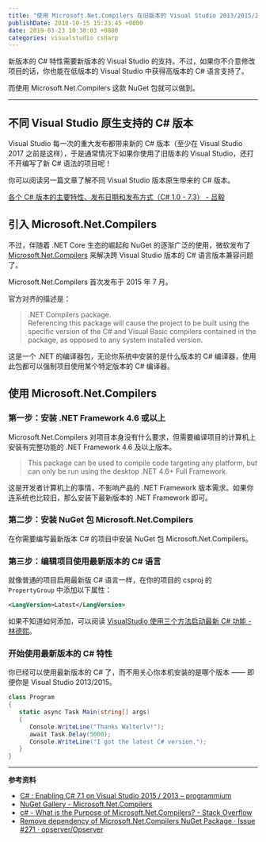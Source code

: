 ```yaml
---
title: "使用 Microsoft.Net.Compilers 在旧版本的 Visual Studio 2013/2015/2017 中开启新的 C# 7.x 和 C# 8 语法"
publishDate: 2018-10-15 15:23:45 +0800
date: 2019-03-23 10:30:03 +0800
categories: visualstudio csharp
---
```


新版本的 C# 特性需要新版本的 Visual Studio 的支持。不过，如果你不介意修改项目的话，你也能在低版本的 Visual Studio 中获得高版本的 C# 语言支持了。

而使用 Microsoft.Net.Compilers 这款 NuGet 包就可以做到。

---

<div id="toc"></div>

## 不同 Visual Studio 原生支持的 C# 版本

Visual Studio 每一次的重大发布都带来新的 C# 版本（至少在 Visual Studio 2017 之前是这样），于是通常情况下如果你使用了旧版本的 Visual Studio，还打不开编写了新 C# 语法的项目呢！

你可以阅读另一篇文章了解不同 Visual Studio 版本原生带来的 C# 版本。

[各个 C# 版本的主要特性、发布日期和发布方式（C# 1.0 - 7.3） - 吕毅](/post/csharp-version-histories)

## 引入 Microsoft.Net.Compilers

不过，伴随着 .NET Core 生态的崛起和 NuGet 的逐渐广泛的使用，微软发布了 [Microsoft.Net.Compilers](https://www.nuget.org/packages/Microsoft.Net.Compilers/) 来解决跨 Visual Studio 版本的 C# 语言版本兼容问题了。

Microsoft.Net.Compilers 首次发布于 2015 年 7 月。

官方对齐的描述是：

> .NET Compilers package.  
> Referencing this package will cause the project to be built using the specific version of the C# and Visual Basic compilers contained in the package, as opposed to any system installed version.

这是一个 .NET 的编译器包，无论你系统中安装的是什么版本的 C# 编译器，使用此包都可以强制项目使用某个特定版本的 C# 编译器。

## 使用 Microsoft.Net.Compilers

### 第一步：安装 .NET Framework 4.6 或以上

Microsoft.Net.Compilers 对项目本身没有什么要求，但需要编译项目的计算机上安装有完整功能的 .NET Framework 4.6 及以上版本。

> This package can be used to compile code targeting any platform, but can only be run using the desktop .NET 4.6+ Full Framework.

这是开发者计算机上的事情，不影响产品的 .NET Framework 版本需求。如果你连系统也比较旧，那么安装下最新版本的 .NET Framework 即可。

### 第二步：安装 NuGet 包 Microsoft.Net.Compilers

在你需要编写最新版本 C# 的项目中安装 NuGet 包 Microsoft.Net.Compilers。

### 第三步：编辑项目使用最新版本的 C# 语言

就像普通的项目启用最新版 C# 语言一样，在你的项目的 csproj 的 `PropertyGroup` 中添加以下属性：

```xml
<LangVersion>Latest</LangVersion>
```

如果不知道如何添加，可以阅读 [VisualStudio 使用三个方法启动最新 C# 功能 - 林德熙](https://blog.lindexi.com/post/VisualStudio-%E4%BD%BF%E7%94%A8%E4%B8%89%E4%B8%AA%E6%96%B9%E6%B3%95%E5%90%AF%E5%8A%A8%E6%9C%80%E6%96%B0-C-%E5%8A%9F%E8%83%BD.html)。

### 开始使用最新版本的 C# 特性

你已经可以使用最新版本的 C# 了，而不用关心你本机安装的是哪个版本 —— 即便你是 Visual Studio 2013/2015。

```csharp
class Program
{
   static async Task Main(string[] args)
   {
      Console.WriteLine("Thanks Walterlv!");
      await Task.Delay(5000);
      Console.WriteLine("I got the latest C# version.");
   }
}
```

---

**参考资料**

- [C# : Enabling C# 7.1 on Visual Studio 2015 / 2013 – programmium](https://programmium.wordpress.com/2017/11/13/c-enabling-c-7-1-on-visual-studio-2015-2013/)
- [NuGet Gallery - Microsoft.Net.Compilers](https://www.nuget.org/packages/Microsoft.Net.Compilers/)
- [c# - What is the Purpose of Microsoft.Net.Compilers? - Stack Overflow](https://stackoverflow.com/a/34548597/6233938)
- [Remove dependency of Microsoft.Net.Compilers NuGet Package · Issue #271 · opserver/Opserver](https://github.com/opserver/Opserver/issues/271)
